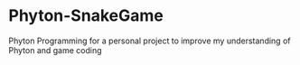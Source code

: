 # Phyton-SnakeGame
Phyton Programming for a personal project to improve my understanding of Phyton and game coding
